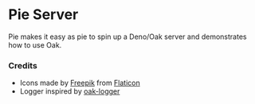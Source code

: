 # Pie Server

Pie makes it easy as pie to spin up a Deno/Oak server and demonstrates how to use Oak.

### Credits

* Icons made by [Freepik](https://www.freepik.com) from [Flaticon](https://www.flaticon.com/)
* Logger inspired by [oak-logger](https://github.com/Daggy1234/Oak-Logger)